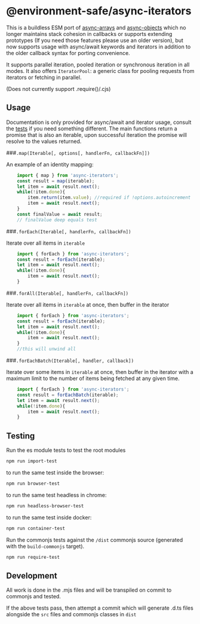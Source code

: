 @environment-safe/async-iterators
=================================

This is a buildless ESM port of [async-arrays](https://www.npmjs.com/package/async-arrays) and [async-objects](https://www.npmjs.com/package/async-objects) which no longer maintains stack cohesion in callbacks or supports extending prototypes (If you need those features please use an older version), but now supports usage with async/await keywords and iterators in addition to the older callback syntax for porting convenience.

It supports parallel iteration, pooled iteration or synchronous iteration in all modes. It also offers `IteratorPool`: a generic class for pooling requests from iterators or fetching in parallel.

(Does not currently support .require()/.cjs)

Usage
-----

Documentation is only provided for async/await and iterator usage, consult the [tests](test/test.mjs) if you need something different. The main functions return a promise that is also an iterable, upon successful iteration the promise will resolve to the values returned.

###`.map(Iterable[, options[, handlerFn, callbackFn]])`

An example of an identity mapping:

```js
    import { map } from 'async-iterators';
    const result = map(iterable);
    let item = await result.next();
    while(!item.done){
        item.return(item.value); //required if !options.autoincrement
        item = await result.next();
    }
    const finalValue = await result;
    // finalValue deep equals test
```

###`.forEach(Iterable[, handlerFn, callbackFn])`

 Iterate over all items in `iterable`

```js
    import { forEach } from 'async-iterators';
    const result = forEach(iterable);
    let item = await result.next();
    while(!item.done){
        item = await result.next();
    }
```

###`.forAll(Iterable[, handlerFn, callbackFn])`

 Iterate over all items in `iterable` at once, then buffer in the iterator

```js
    import { forEach } from 'async-iterators';
    const result = forEach(iterable);
    let item = await result.next();
    while(!item.done){
        item = await result.next();
    }
    //this will unwind all 
```

###`.forEachBatch(Iterable[, handler, callback])`

Iterate over some items in `iterable` at once, then buffer in the iterator with a maximum limit to the number of items being fetched at any given time.

```js
    import { forEach } from 'async-iterators';
    const result = forEachBatch(iterable);
    let item = await result.next();
    while(!item.done){
        item = await result.next();
    }
```

Testing
-------

Run the es module tests to test the root modules
```bash
npm run import-test
```
to run the same test inside the browser:

```bash
npm run browser-test
```
to run the same test headless in chrome:
```bash
npm run headless-browser-test
```

to run the same test inside docker:
```bash
npm run container-test
```

Run the commonjs tests against the `/dist` commonjs source (generated with the `build-commonjs` target).
```bash
npm run require-test
```

Development
-----------
All work is done in the .mjs files and will be transpiled on commit to commonjs and tested.

If the above tests pass, then attempt a commit which will generate .d.ts files alongside the `src` files and commonjs classes in `dist`

